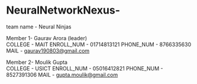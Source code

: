 # NeuralNetworkNexus-

team name - Neural Ninjas

Member 1- Gaurav Arora (leader)               
COLLEGE - MAIT
ENROLL_NUM - 01714813121 
PHONE_NUM - 8766335630
MAIL - gaurav190803@gmail.com

Member 2- Moulik Gupta               
COLLEGE - USICT
ENROLL_NUM - 05016412821
PHONE_NUM - 8527391306
MAIL - gupta.moulik@gmail.com

